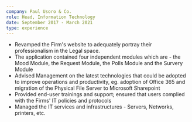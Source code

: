 ```yaml
---
company: Paul Usoro & Co.
role: Head, Information Technology
date: September 2017 - March 2021
type: experience
---
```


- Revamped the Firm's website to adequately portray their professionalism in the Legal space.
- The application contained four independent modules which are - the Mood Module, the Request Module, the Polls Module and the Survery Module
- Advised Management on the latest technologies that could be adopted to improve operations and productivity, eg. adoption of Office 365 and migration of the Physical File Server to Microsoft Sharepoint
- Provided end-user trainings and support; ensured that users complied with the Firms' IT policies and protocols
- Managed the IT services and infrastructures - Servers, Networks, printers, etc.
